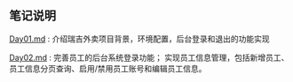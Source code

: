 ## 笔记说明

[Day01.md](./Day01.md) : 介绍瑞吉外卖项目背景，环境配置，后台登录和退出的功能实现

[Day02.md](./Day02.md) : 完善员工的后台系统登录功能； 实现员工信息管理，包括新增员工、员工信息分页查询、启用/禁用员工账号和编辑员工信息。

